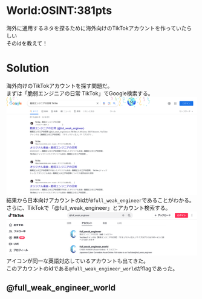 # World:OSINT:381pts
海外に通用するネタを探るために海外向けのTikTokアカウントを作っていたらしい  
そのidを教えて！  

# Solution
海外向けのTikTokアカウントを探す問題だ。  
まずは「脆弱エンジニアの日常 TikTok」でGoogle検索する。  
![googles.png](images/googles.png)  
結果から日本向けアカウントのidが`@full_weak_engineer`であることがわかる。  
さらに、TikTokで「@full_weak_engineer」とアカウント検索する。  
![tiktoks.png](images/tiktoks.png)  
アイコンが同一な英語対応しているアカウントも出てきた。  
このアカウントのidである`@full_weak_engineer_world`がflagであった。  

## @full_weak_engineer_world